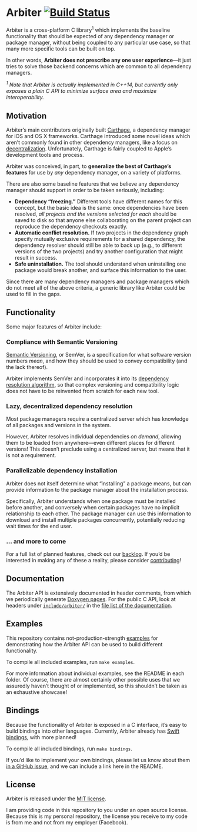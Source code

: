 # Arbiter [![Build Status](https://travis-ci.org/jspahrsummers/Arbiter.svg?branch=master)](https://travis-ci.org/jspahrsummers/Arbiter)

Arbiter is a cross-platform C library<sup>1</sup> which implements the baseline functionality that should be expected of any dependency manager or package manager, without being coupled to any particular use case, so that many more specific tools can be built on top.

In other words, **Arbiter does not prescribe any one user experience**—it just tries to solve those backend concerns which are common to all dependency managers.

_<sup>1</sup> Note that Arbiter is actually implemented in C++14, but currently only exposes a plain C API to minimize surface area and maximize interoperability._

## Motivation

Arbiter’s main contributors originally built [Carthage](https://github.com/Carthage/Carthage), a dependency manager for iOS and OS X frameworks. Carthage introduced some novel ideas which aren’t commonly found in other dependency managers, like a focus on [decentralization](#lazy-decentralized-dependency-resolution). Unfortunately, Carthage is fairly coupled to Apple’s development tools and process.

Arbiter was conceived, in part, to **generalize the best of Carthage’s features** for use by _any_ dependency manager, on a variety of platforms.

There are also some baseline features that we believe any dependency manager should support in order to be taken seriously, including:

* **Dependency “freezing.”** Different tools have different names for this concept, but the basic idea is the same: once dependencies have been resolved, _all projects and the versions selected for each_ should be saved to disk so that anyone else collaborating on the parent project can reproduce the dependency checkouts exactly.
* **Automatic conflict resolution.** If two projects in the dependency graph specify mutually exclusive requirements for a shared dependency, the dependency resolver should still be able to back up (e.g., to different versions of the two projects) and try another configuration that might result in success.
* **Safe uninstallation.** The tool should understand when uninstalling one package would break another, and surface this information to the user.

Since there are many dependency managers and package managers which do not meet all of the above criteria, a generic library like Arbiter could be used to fill in the gaps.

## Functionality

Some major features of Arbiter include:

### Compliance with Semantic Versioning

[Semantic Versioning](http://semver.org), or SemVer, is a specification for what software version numbers _mean_, and how they should be used to convey compatibility (and the lack thereof).

Arbiter implements SemVer and incorporates it into its [dependency resolution algorithm](#lazy-decentralized-dependency-resolution), so that complex versioning and compatibility logic does not have to be reinvented from scratch for each new tool.

### Lazy, decentralized dependency resolution

Most package managers require a centralized server which has knowledge of all packages and versions in the system.

However, Arbiter resolves individual dependencies _on demand_, allowing them to be loaded from anywhere—even different places for different versions! This doesn’t preclude using a centralized server, but means that it is not a requirement.

### Parallelizable dependency installation

Arbiter does not itself determine what “installing” a package means, but can provide information to the package manager about the installation process.

Specifically, Arbiter understands when one package must be installed before another, and conversely when certain packages have no implicit relationship to each other. The package manager can use this information to download and install multiple packages concurrently, potentially reducing wait times for the end user.

### … and more to come

For a full list of planned features, check out our [backlog](https://github.com/jspahrsummers/Arbiter/issues?q=is%3Aopen+is%3Aissue+label%3Aenhancement+sort%3Acreated-desc). If you’d be interested in making any of these a reality, please consider [contributing](CONTRIBUTING.md)!

## Documentation

The Arbiter API is extensively documented in header comments, from which we periodically generate [Doxygen pages](http://jspahrsummers.com/Arbiter/). For the public C API, look at headers under [`include/arbiter/`](include/arbiter/) in the [file list of the documentation](http://jspahrsummers.com/Arbiter/files.html).

## Examples

This repository contains not-production-strength [examples](examples/) for demonstrating how the Arbiter API can be used to build different functionality.

To compile all included examples, run `make examples`.

For more information about individual examples, see the README in each folder. Of course, there are almost certainly other possible uses that we assuredly haven’t thought of or implemented, so this shouldn’t be taken as an exhaustive showcase!

## Bindings

Because the functionality of Arbiter is exposed in a C interface, it’s easy to build bindings into other languages. Currently, Arbiter already has [Swift bindings](bindings/swift/), with more planned!

To compile all included bindings, run `make bindings`.

If you’d like to implement your own bindings, please let us know about them [in a GitHub issue](https://github.com/jspahrsummers/Arbiter/issues/new), and we can include a link here in the README.

## License

Arbiter is released under the [MIT license](LICENSE.md).

I am providing code in this repository to you under an open source license. Because this is my personal repository, the license you receive to my code is from me and not from my employer (Facebook).
